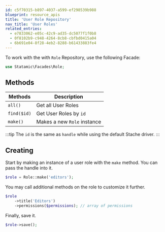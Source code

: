 ```yaml
---
id: c5f70315-b897-4037-a599-ef298539b988
blueprint: resource_apis
title: 'User Role Repository'
nav_title: 'User Roles'
related_entries:
  - e7833062-e05c-42c9-ad35-dc5077f1f0b8
  - 0f8102b9-c948-4264-8cb8-cbfbd0415a04
  - 6b691e04-8f28-4eb2-8288-b61433883fe4
---
```

To work with the with `Role` Repository, use the following Facade:

```php
use Statamic\Facades\Role;
```

## Methods

| Methods | Description |
| ------- | ----------- |
| `all()` | Get all User Roles |
| `find($id)` | Get User Roles by `id` |
| `make()` | Makes a new `Role` instance |

:::tip
The `id` is the same as `handle` while using the default Stache driver.
:::


## Creating

Start by making an instance of a user role with the `make` method. You can pass the handle into it.

```php
$role = Role::make('editors');
```

You may call additional methods on the role to customize it further.

```php
$role
    ->title('Editors')
    ->permissions($permissions); // array of permissions
```

Finally, save it.

```php
$role->save();
```
